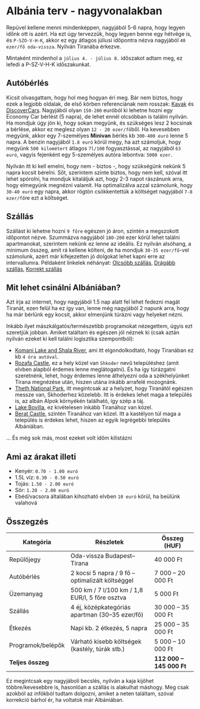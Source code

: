 # Albánia terv - nagyvonalakban

Repüvel kellene menni mindenképpen, nagyjából 5-6 napra, hogy legyen időnk ott is azért. Ha ezt úgy tervezzük, hogy legyen benne egy hétvége is, és `P-SZO-V-H-K`, akkor ez egy átlagos júliusi időpontra nézva nagyjából `40 ezer/fő oda-vissza`. Nyilván Tiranába érkezve.

Mintaként mindenhol a `július 4. - július 8.` időszakot adtam meg, ez lefedi a P-SZ-V-H-K időszakunkat.

## Autóbérlés

Kicsit olvasgattam, hogy hol meg hogyan éri meg. Bár nem biztos, hogy ezek a legjobb oldalak, de első körben referenciának nem rosszak: [Kayak](https://www.kayak.com/cars/Tirana,Albania-c49437/2025-07-04/2025-07-08;map?ucs=juw6iq&sort=rank_a) és [DiscoverCars](https://www.discovercars.com/search/b9c4d0c6-eeca-4ca3-b54f-d84df20bdab2?sq=eyJQaWNrdXBMb2NhdGlvbklkIjo1ODEsIkRyb3BPZmZMb2NhdGlvbklkIjo1ODEsIlBpY2t1cERhdGVUaW1lIjoiMjAyNS0wNy0wNFQxOTowMDowMCIsIkRyb3BPZmZEYXRlVGltZSI6IjIwMjUtMDctMDhUMTM6MDA6MDAiLCJSZXNpZGVuY2VDb3VudHJ5IjoiSFUiLCJEcml2ZXJBZ2UiOjM1LCJIYXNoIjoiIn0%3D&searchVersion=2). Nagyjából olyan `150-200` euróból ki lehetne hozni egy Economy Car bérlést (5 napra), de lehet ennél olcsóbban is találni nyilván. Ha mondjuk úgy jön ki, hogy sokan megyünk, és szükséges lesz 2 kocsinak a bérlése, akkor ez meglesz olyan `12 - 20 ezer/fő`ből. Ha kevesebben megyünk, akkor egy 7-személyes **Minivan** bérlés kb `300-400 euró` lenne 5 napra. A benzin nagyjából `1.8 euró` körül megy, ha azt számoljuk, hogy megyünk `500 kilométert` átlagos `7l/100` fogyasztással, az nagyjából `63 euró`, vagyis fejenként egy 5-személyes autóra lebontva: `5000 ezer`.

Nyilván itt ki kell emelni, hogy nem - biztos -, hogy szükségünk nekünk 5 napra kocsit bérelni. Sőt, szerintem szinte biztos, hogy nem kell, szóval itt lehet spórolni, ha mondjuk kitaláljuk azt, hogy 2-3 napot rászánunk arra, hogy elmegyünk megnézni valamit. Ha optimalizálva azzal számolunk, hogy `30-40 euró` egy napra, akkor rögtön csökkentettük a költséget nagyjából `7-8 ezer/fő`re ezt a költséget.

## Szállás

Szállást ki lehetne hozni `9 főre` egészen jó áron, szintén a megszokott időpontot nézve. Szummázva nagyjából `180-200` ezer körül lehet találni apartmanokat, szerintem nekünk ez lenne az ideális. Ez nyilván alsóhang, a minimum összeg, amit rá kellene költeni, de ha mondjuk `30-35 ezer/fő`-vel számolunk, azért már kifejezetten jó dolgokat lehet kapni erre az intervallumra.
Példaként linkelek néhányat: [Olcsóbb szállás](https://www.booking.com/hotel/al/vila-tafa.hu.html?aid=304142&label=gen173nr-1FCAEoggI46AdIM1gEaGeIAQGYARG4ARfIAQzYAQHoAQH4AQyIAgGoAgO4ArHwjsEGwAIB0gIkMjAxZDM5ZjEtMGQ0NC00MzBlLWI4ZTktMTkwYmY0YzNiNjAw2AIG4AIB&sid=07a3733d18aebe1252d2887165edb737&all_sr_blocks=830538302_353506653_5_0_0%2C830538301_353506653_4_0_0&checkin=2025-07-04&checkout=2025-07-08&dest_id=-108649&dest_type=city&dist=0&group_adults=9&group_children=0&hapos=9&highlighted_blocks=830538302_353506653_5_0_0%2C830538301_353506653_4_0_0&hpos=9&matching_block_id=830538302_353506653_5_0_0&nflt=price%3DHUF-min-190000-1%3Bht_id%3D201%3Breview_score%3D90&no_rooms=1&req_adults=9&req_children=0&room1=A%2CA%2CA%2CA%2CA%2CA%2CA%2CA%2CA&sb_price_type=total&sr_order=popularity&sr_pri_blocks=830538302_353506653_5_0_0__23940%2C830538301_353506653_4_0_0__21600&srepoch=1747171465&srpvid=86ed9664c673036b&type=total&ucfs=1&), [Drágább szállás](https://www.booking.com/hotel/al/brilant-apartament.hu.html?aid=304142&label=gen173nr-1FCAEoggI46AdIM1gEaGeIAQGYARG4ARfIAQzYAQHoAQH4AQyIAgGoAgO4ArHwjsEGwAIB0gIkMjAxZDM5ZjEtMGQ0NC00MzBlLWI4ZTktMTkwYmY0YzNiNjAw2AIG4AIB&sid=07a3733d18aebe1252d2887165edb737&all_sr_blocks=302775605_351054039_4_0_0%2C302775604_351054039_3_0_0%2C302775601_351054039_2_0_0&checkin=2025-07-04&checkout=2025-07-08&dest_id=-108649&dest_type=city&dist=0&group_adults=9&group_children=0&hapos=25&highlighted_blocks=302775605_351054039_4_0_0%2C302775604_351054039_3_0_0%2C302775601_351054039_2_0_0&hpos=25&matching_block_id=302775605_351054039_4_0_0&nflt=price%3DHUF-min-190000-1%3Bht_id%3D201%3Breview_score%3D90&no_rooms=1&req_adults=9&req_children=0&room1=A%2CA%2CA%2CA%2CA%2CA%2CA%2CA%2CA&sb_price_type=total&sr_order=popularity&sr_pri_blocks=302775605_351054039_4_0_0__27000%2C302775604_351054039_3_0_0__23400%2C302775601_351054039_2_0_0__21600&srepoch=1747171673&srpvid=86ed9664c673036b&type=total&ucfs=1&), [Korrekt szállás](https://www.booking.com/hotel/al/tris-apartments-tirana.hu.html?aid=304142&label=gen173nr-1FCAEoggI46AdIM1gEaGeIAQGYARG4ARfIAQzYAQHoAQH4AQyIAgGoAgO4ArHwjsEGwAIB0gIkMjAxZDM5ZjEtMGQ0NC00MzBlLWI4ZTktMTkwYmY0YzNiNjAw2AIG4AIB&sid=07a3733d18aebe1252d2887165edb737&all_sr_blocks=1314328901_404201080_3_0_0%2C1314328901_404201080_3_0_0%2C1314328901_404201080_3_0_0&checkin=2025-07-04&checkout=2025-07-08&dest_id=-108649&dest_type=city&dist=0&group_adults=9&group_children=0&hapos=20&highlighted_blocks=1314328901_404201080_3_0_0%2C1314328901_404201080_3_0_0%2C1314328901_404201080_3_0_0&hpos=20&matching_block_id=1314328901_404201080_3_0_0&nflt=price%3DHUF-min-190000-1%3Bht_id%3D201%3Breview_score%3D90&no_rooms=1&req_adults=9&req_children=0&room1=A%2CA%2CA%2CA%2CA%2CA%2CA%2CA%2CA&sb_price_type=total&sr_order=popularity&sr_pri_blocks=1314328901_404201080_3_0_0__25200%2C1314328901_404201080_3_0_0__25200%2C1314328901_404201080_3_0_0__25200&srepoch=1747171710&srpvid=86ed9664c673036b&type=total&ucfs=1&)

## Mit lehet csinálni Albániában?

Azt írja az internet, hogy nagyjából 1.5 nap alatt fel lehet fedezni magát Tiranát, ezen felül ha ez így van, lenne még nagyjából 2 napunk arra, hogy ha már bérlünk egy kocsit, akkor elmenjünk túrázni vagy helyeket nézni.

Inkább ilyet mászkálgatós/természetibb programokat nézegettem, úgyis ezt szeretjük jobban. Amiket találtam és egészen jól néznek ki (csak aztán nyilván ezeket ki kell találni logisztika szempontból):

- [Komani Lake and Shala River](https://www.tripadvisor.com/AttractionProductReview-g2284133-d32998275-Komani_Lake_and_Shala_River_Tour-Koman_Shkoder_County.html), ami itt elgondolkodtató, hogy Tiranában ez kb `4 óra autóval`.
- [Rozafa Castle](https://www.tripadvisor.com/Attraction_Review-g303166-d2705349-Reviews-Rozafa_Castle-Shkoder_Shkoder_County.html), ez a hely közel van `Shkoder` nevű településhez (amit elvben alapból érdemes lenne meglátogatni). És ha így túrázgatni szeretnénk, lehet, hogy érdemes lenne áthelyezni oda a székhelyünket Tirana megnézése után, hiszen utána inkább arrafelé mozognánk.
- [Theth National Park](https://www.tripadvisor.com/Attraction_Review-g2706054-d12199663-Reviews-Theth_National_Park-Theth_Shkoder_County.html), itt megintcsak az a helyzet, hogy Tiranától egészen messze van, Skhoderhez közelebb. Itt is érdekes lehet maga a település is, az albán Alpok környékén található, így szép a táj.
- [Lake Bovilla](https://www.tripadvisor.com/Attraction_Review-g3575835-d12292810-Reviews-Lake_Bovilla-Tirana_County.html), ez kivételesen inkább Tiranához van közel.
- [Berat Castle](https://www.tripadvisor.com/Attraction_Review-g469422-d1016798-Reviews-Berat_Castle-Berat_Berat_County.html), szintén Tiranához van közel. Itt a kastélyon túl maga a település is érdekes lehet, hiszen az egyik legrégebbi település Albániában.

... És még sok más, most ezeket volt időm kilistázni

## Ami az árakat illeti

- Kenyér: `0.70 - 1.00 euró`
- 1.5L víz: `0.30 - 0.50 euró`
- Tojás: `1.50 - 2.00 euró`
- Sör: `1.20 - 2.00 euró`
- Ebéd/vacsora általában kihozható elvben `10 euró` körül, ha beülünk valahová

## Összegzés

| Kategória         | Részletek                                        | Összeg (HUF)             |
| ----------------- | ------------------------------------------------ | ------------------------ |
| Repülőjegy        | Oda-vissza Budapest–Tirana                       | 40 000 Ft                |
| Autóbérlés        | 2 kocsi 5 napra / 9 fő – optimalizált költséggel | 7 000 – 20 000 Ft        |
| Üzemanyag         | 500 km / 7 l/100 km / 1,8 EUR/l, 5 főre osztva   | 5 000 Ft                 |
| Szállás           | 4 éj, középkategóriás apartman (30–35 ezer/fő)   | 30 000 – 35 000 Ft       |
| Étkezés           | Napi kb. 2 étkezés, 5 napra                      | 25 000 – 35 000 Ft       |
| Programok/belépők | Várható kisebb költségek (kastély, túrák stb.)   | 5 000 – 10 000 Ft        |
| **Teljes összeg** |                                                  | **112 000 – 145 000 Ft** |

Ez megintcsak egy nagyjáboli becslés, nyilván a kaja kijöhet többre/kevesebbre is, hasonlóan a szállás is alakulhat máshogy. Meg csak azokból az infókból tudtam dolgozni, amiket a neten találtam, szóval korrekció bárhol ér, ha voltatok már Albániában.
